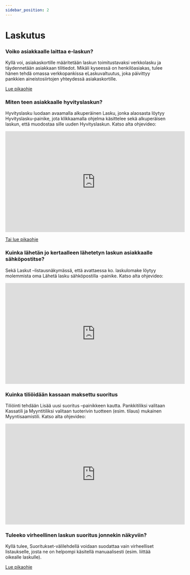 ```yaml
---
sidebar_position: 2
---
```


# Laskutus

### Voiko asiakkaalle laittaa e-laskun?

Kyllä voi, asiakaskortille määritetään laskun toimitustavaksi verkkolasku ja täydennetään asiakkaan tilitiedot. Mikäli kyseessä on henkilöasiakas, tulee hänen tehdä omassa verkkopankissa eLaskuvaltuutus, joka päivittyy pankkien aineistosiirtojen yhteydessä asiakaskortille.

<a href="../pikaohjeet/laskun-toimitustapa">Lue pikaohje</a>

### Miten teen asiakkaalle hyvityslaskun?

Hyvityslasku luodaan avaamalla alkuperäinen Lasku, jonka alaosasta löytyy Hyvityslasku-painike, jota klikkaamalla ohjelma käsittelee sekä alkuperäisen laskun, että muodostaa sille uuden Hyvityslaskun. Katso alta ohjevideo:

<div class="ratio ratio-16x9">
                    <iframe width="560" height="315" src="https://www.youtube.com/embed/QF_IBKckFxE?si=3ETsFK1E4THmBsqV"
                        title="YouTube video player" frameborder="0"
                        allow="accelerometer; autoplay; clipboard-write; encrypted-media; gyroscope; picture-in-picture; web-share"
                        allowfullscreen></iframe>
                </div>

<a href="../pikaohjeet/hyvityslasku">Tai lue pikaohje</a>

### Kuinka lähetän jo kertaalleen lähetetyn laskun asiakkaalle sähköpostitse?

Sekä Laskut –listausnäkymässä, että avattaessa ko. laskulomake löytyy molemmista oma Lähetä lasku sähköpostilla -painike. Katso alta ohjevideo:

<div class="ratio ratio-16x9">
                    <iframe width="560" height="315" src="https://www.youtube.com/embed/z1XZNEZGjVU?si=jb33QTCx9rE-Rpep"
                        title="YouTube video player" frameborder="0"
                        allow="accelerometer; autoplay; clipboard-write; encrypted-media; gyroscope; picture-in-picture; web-share"
                        allowfullscreen></iframe>
</div>

### Kuinka tiliöidään kassaan maksettu suoritus

Tiliöinti tehdään Lisää uusi suoritus –painikkeen kautta. Pankkitiliksi valitaan Kassatili ja Myyntitiliksi valitaan tuoterivin tuotteen (esim. tilaus) mukainen Myyntisaamistili. Katso alta ohjevideo:

<div class="ratio ratio-16x9">
                    <iframe width="560" height="315" src="https://www.youtube.com/embed/aC7Ms9ojohU?si=Bqgo_HaGQ9k6bJk1"
                        title="YouTube video player" frameborder="0"
                        allow="accelerometer; autoplay; clipboard-write; encrypted-media; gyroscope; picture-in-picture; web-share"
                        allowfullscreen></iframe>
</div>

### Tuleeko virheellinen laskun suoritus jonnekin näkyviin?

Kyllä tulee, Suoritukset-välilehdellä voidaan suodattaa vain virheelliset listaukselle, josta ne on helpompi käsitellä manuaalisesti (esim. liittää oikealle laskulle).

<a href="../pikaohjeet/suorituksen-tiliointi">Lue pikaohje</a>